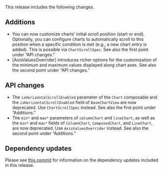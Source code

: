 This release includes the following changes.

## Additions

- You can now customize charts’ initial scroll position (start or end). Optionally, you can configure charts to automatically scroll to this position when a specific condition is met (e.g., a new chart entry is added). This is possible via `ChartScrollSpec`. See also the first point under “API changes.”
- [AxisValuesOverrider] introduces richer options for the customization of the minimum and maximum values displayed along chart axes. See also the second point under “API changes.”

## API changes

- The `isHorizontalScrollEnabled` parameter of the `Chart` composable and the `isHorizontalScrollEnabled` field of `BaseChartView` are now deprecated. Use `ChartScrollSpec` instead. See also the first point under “Additions.”
- The `min*` and `max*` parameters of `columnChart` and `lineChart`, as well as the `min*` and `max*` fields of `ColumnChart`, `ComposedChart`, and `LineChart`, are now deprecated. Use `AxisValuesOverrider` instead. See also the second point under “Additions.”

## Dependency updates

Please see [this commit](https://github.com/patrykandpatryk/vico/commit/be76717daffbd2dae9ae24bcf4343d0485a1e51f) for information on the dependency updates included in this release.
